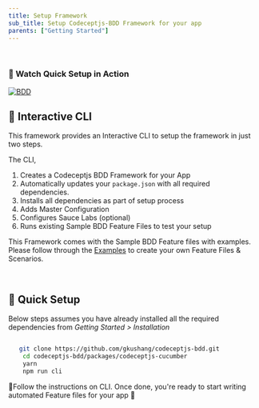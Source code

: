 ```yaml
---
title: Setup Framework
sub_title: Setup Codeceptjs-BDD Framework for your app
parents: ["Getting Started"]
---
```

<br/>

### 🎥 Watch Quick Setup in Action

<a href='https://youtu.be/OGrn1ejyb-k' target='_blank'><img src='https://i.postimg.cc/DZ15ztxk/Screen-Shot-2020-01-20-at-2-53-19-PM.png' border='0' alt='BDD'/></a>


## 🔳 Interactive CLI

This framework provides an Interactive CLI to setup the framework in just two steps. 

The CLI,
1. Creates a Codeceptjs BDD Framework for your App
2. Automatically updates your `package.json` with all required dependencies.
3. Installs all dependencies as part of setup process
4. Adds Master Configuration
5. Configures Sauce Labs (optional)
6. Runs existing Sample BDD Feature Files to test your setup

This Framework comes with the Sample BDD Feature files with examples. Please follow through the [Examples](https://github.com/gkushang/codeceptjs-bdd/tree/develop/packages/codeceptjs-cucumber/acceptance/features) to create your own Feature Files & Scenarios.

<br/>

## 🚀 Quick Setup

Below steps assumes you have already installed all the required dependencies from _Getting Started > Installation_

```bash

   git clone https://github.com/gkushang/codeceptjs-bdd.git
    cd codeceptjs-bdd/packages/codeceptjs-cucumber
    yarn
    npm run cli

```

💯Follow the instructions on CLI. Once done, you're ready to start writing automated Feature files for your app 🎉

